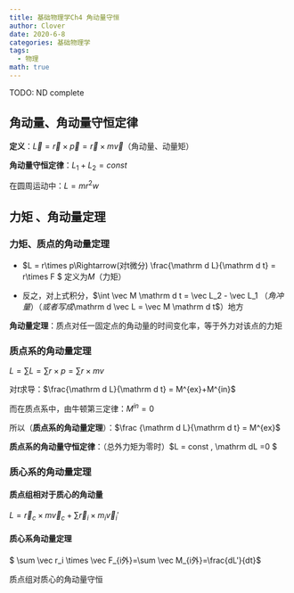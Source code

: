 ```yaml
---
title: 基础物理学Ch4 角动量守恒
author: Clover
date: 2020-6-8
categories: 基础物理学
tags:
  - 物理
math: true
---
```


TODO: ND complete

<!-- more -->

## 角动量、角动量守恒定律

**定义**：$\vec L = \vec r \times \vec p = \vec r \times m \vec v$（角动量、动量矩）

**角动量守恒定律**：$L_1+L_2 = const$

在圆周运动中：$L = mr^2 w$

## 力矩 、角动量定理

### 力矩、质点的角动量定理

- $L = r\times p\Rightarrow(对t微分) \frac{\mathrm d L}{\mathrm d t} = r\times F $ 定义为$M$（力矩）

- 反之，对上式积分，$\int \vec M \mathrm d t = \vec L_2 - \vec L_1 $（角冲量）（或者写成$\mathrm d \vec L = \vec M \mathrm d t$）地方

**角动量定理**：质点对任一固定点的角动量的时间变化率，等于外力对该点的力矩

### 质点系的角动量定理

$L = \sum L = \sum r \times p=\sum r\times mv$

对$t$求导：$\frac{\mathrm d L}{\mathrm d t} = M^{ex}+M^{in}$

而在质点系中，由牛顿第三定律：$M^{in}=0$

所以（**质点系的角动量定理**）：$\frac {\mathrm d L}{\mathrm d t} = M^{ex}$

**质点系的角动量守恒定律**：（总外力矩为零时）$L = const , \mathrm dL =0 $

### 质心系的角动量定理

#### 质点组相对于质心的角动量

$L = \vec r_c \times m\vec v_c+\sum \vec r_i \times m_i \vec v_i'$

#### 质心系角动量定理

$ \sum \vec r_i \times \vec F_{i外}=\sum \vec M_{i外}=\frac{dL'}{dt}$

质点组对质心的角动量守恒
